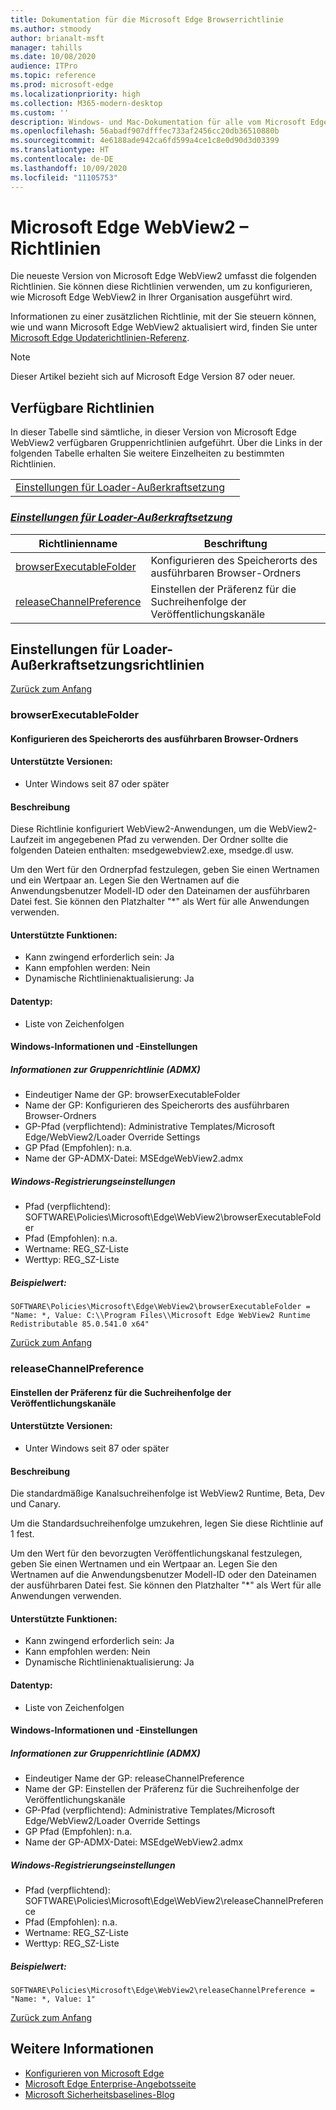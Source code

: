 ```yaml
---
title: Dokumentation für die Microsoft Edge Browserrichtlinie
ms.author: stmoody
author: brianalt-msft
manager: tahills
ms.date: 10/08/2020
audience: ITPro
ms.topic: reference
ms.prod: microsoft-edge
ms.localizationpriority: high
ms.collection: M365-modern-desktop
ms.custom: ''
description: Windows- und Mac-Dokumentation für alle vom Microsoft Edge Browser unterstützten Richtlinien
ms.openlocfilehash: 56abadf907dfffec733af2456cc20db36510880b
ms.sourcegitcommit: 4e6188ade942ca6fd599a4ce1c8e0d90d3d03399
ms.translationtype: HT
ms.contentlocale: de-DE
ms.lasthandoff: 10/09/2020
ms.locfileid: "11105753"
---
```

# Microsoft Edge WebView2 –⁠ Richtlinien

Die neueste Version von Microsoft Edge WebView2 umfasst die folgenden Richtlinien. Sie können diese Richtlinien verwenden, um zu konfigurieren, wie Microsoft Edge WebView2 in Ihrer Organisation ausgeführt wird.

Informationen zu einer zusätzlichen Richtlinie, mit der Sie steuern können, wie und wann Microsoft Edge WebView2 aktualisiert wird, finden Sie unter [Microsoft Edge Updaterichtlinien-Referenz](microsoft-edge-update-policies.md).

> [!NOTE]
> Dieser Artikel bezieht sich auf Microsoft Edge Version 87 oder neuer.

## Verfügbare Richtlinien
In dieser Tabelle sind sämtliche, in dieser Version von Microsoft Edge WebView2 verfügbaren Gruppenrichtlinien aufgeführt. Über die Links in der folgenden Tabelle erhalten Sie weitere Einzelheiten zu bestimmten Richtlinien.

|||
|-|-|
|[Einstellungen für Loader-Außerkraftsetzung](#loader-override-settings)|

### [*Einstellungen für Loader-Außerkraftsetzung*](#loader-override-settings-policies)
|Richtlinienname|Beschriftung|
|-|-|
|[browserExecutableFolder](#browserexecutablefolder)|Konfigurieren des Speicherorts des ausführbaren Browser-Ordners|
|[releaseChannelPreference](#releasechannelpreference)|Einstellen der Präferenz für die Suchreihenfolge der Veröffentlichungskanäle|




  ## Einstellungen für Loader-Außerkraftsetzungsrichtlinien

  [Zurück zum Anfang](#microsoft-edge-webview2---policies)

  ### browserExecutableFolder
  #### Konfigurieren des Speicherorts des ausführbaren Browser-Ordners
  
  
  #### Unterstützte Versionen:
  - Unter Windows seit 87 oder später

  #### Beschreibung
  Diese Richtlinie konfiguriert WebView2-Anwendungen, um die WebView2-Laufzeit im angegebenen Pfad zu verwenden. Der Ordner sollte die folgenden Dateien enthalten: msedgewebview2.exe, msedge.dl usw.

Um den Wert für den Ordnerpfad festzulegen, geben Sie einen Wertnamen und ein Wertpaar an. Legen Sie den Wertnamen auf die Anwendungsbenutzer Modell-ID oder den Dateinamen der ausführbaren Datei fest. Sie können den Platzhalter "*" als Wert für alle Anwendungen verwenden.

  #### Unterstützte Funktionen:
  - Kann zwingend erforderlich sein: Ja
  - Kann empfohlen werden: Nein
  - Dynamische Richtlinienaktualisierung: Ja

  #### Datentyp:
  - Liste von Zeichenfolgen

  #### Windows-Informationen und -Einstellungen
  ##### Informationen zur Gruppenrichtlinie (ADMX)
  - Eindeutiger Name der GP: browserExecutableFolder
  - Name der GP: Konfigurieren des Speicherorts des ausführbaren Browser-Ordners
  - GP-Pfad (verpflichtend): Administrative Templates/Microsoft Edge/WebView2/Loader Override Settings
  - GP Pfad (Empfohlen): n.a.
  - Name der GP-ADMX-Datei: MSEdgeWebView2.admx
  ##### Windows-Registrierungseinstellungen
  - Pfad (verpflichtend): SOFTWARE\Policies\Microsoft\Edge\WebView2\browserExecutableFolder
  - Pfad (Empfohlen): n.a.
  - Wertname: REG_SZ-Liste
  - Werttyp: REG_SZ-Liste
  ##### Beispielwert:
```
SOFTWARE\Policies\Microsoft\Edge\WebView2\browserExecutableFolder = "Name: *, Value: C:\\Program Files\\Microsoft Edge WebView2 Runtime Redistributable 85.0.541.0 x64"

```


  

  [Zurück zum Anfang](#microsoft-edge-webview2---policies)

  ### releaseChannelPreference
  #### Einstellen der Präferenz für die Suchreihenfolge der Veröffentlichungskanäle
  
  
  #### Unterstützte Versionen:
  - Unter Windows seit 87 oder später

  #### Beschreibung
  Die standardmäßige Kanalsuchreihenfolge ist WebView2 Runtime, Beta, Dev und Canary.

Um die Standardsuchreihenfolge umzukehren, legen Sie diese Richtlinie auf 1 fest.

Um den Wert für den bevorzugten Veröffentlichungskanal festzulegen, geben Sie einen Wertnamen und ein Wertpaar an. Legen Sie den Wertnamen auf die Anwendungsbenutzer Modell-ID oder den Dateinamen der ausführbaren Datei fest. Sie können den Platzhalter "*" als Wert für alle Anwendungen verwenden.

  #### Unterstützte Funktionen:
  - Kann zwingend erforderlich sein: Ja
  - Kann empfohlen werden: Nein
  - Dynamische Richtlinienaktualisierung: Ja

  #### Datentyp:
  - Liste von Zeichenfolgen

  #### Windows-Informationen und -Einstellungen
  ##### Informationen zur Gruppenrichtlinie (ADMX)
  - Eindeutiger Name der GP: releaseChannelPreference
  - Name der GP: Einstellen der Präferenz für die Suchreihenfolge der Veröffentlichungskanäle
  - GP-Pfad (verpflichtend): Administrative Templates/Microsoft Edge/WebView2/Loader Override Settings
  - GP Pfad (Empfohlen): n.a.
  - Name der GP-ADMX-Datei: MSEdgeWebView2.admx
  ##### Windows-Registrierungseinstellungen
  - Pfad (verpflichtend): SOFTWARE\Policies\Microsoft\Edge\WebView2\releaseChannelPreference
  - Pfad (Empfohlen): n.a.
  - Wertname: REG_SZ-Liste
  - Werttyp: REG_SZ-Liste
  ##### Beispielwert:
```
SOFTWARE\Policies\Microsoft\Edge\WebView2\releaseChannelPreference = "Name: *, Value: 1"

```


  

  [Zurück zum Anfang](#microsoft-edge-webview2---policies)


## Weitere Informationen
- [Konfigurieren von Microsoft Edge](configure-microsoft-edge.md)
- [Microsoft Edge Enterprise-Angebotsseite](https://aka.ms/EdgeEnterprise)
- [Microsoft Sicherheitsbaselines-Blog](https://techcommunity.microsoft.com/t5/microsoft-security-baselines/bg-p/Microsoft-Security-Baselines)